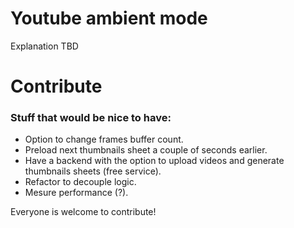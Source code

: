 # Youtube ambient mode

Explanation TBD

# Contribute
### Stuff that would be nice to have:

- Option to change frames buffer count.
- Preload next thumbnails sheet a couple of seconds earlier.
- Have a backend with the option to upload videos and generate thumbnails sheets (free service).
- Refactor to decouple logic.
- Mesure performance (?).

Everyone is welcome to contribute!
